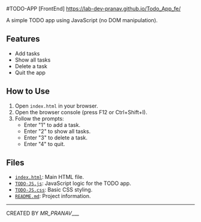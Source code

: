 #TODO-APP [FrontEnd]
https://lab-dev-pranav.github.io/Todo_App_fe/

A simple TODO app using JavaScript (no DOM manipulation).

## Features

- Add tasks
- Show all tasks
- Delete a task
- Quit the app

## How to Use

1. Open `index.html` in your browser.
2. Open the browser console (press F12 or Ctrl+Shift+I).
3. Follow the prompts:
   - Enter "1" to add a task.
   - Enter "2" to show all tasks.
   - Enter "3" to delete a task.
   - Enter "4" to quit.

## Files

- [`index.html`](index.html): Main HTML file.
- [`TODO-JS.js`](TODO-JS.js): JavaScript logic for the TODO app.
- [`TODO-JS.css`](TODO-JS.css): Basic CSS styling.
- [`README.md`](README.md): Project information.

---

CREATED BY _MR_PRANAV____
